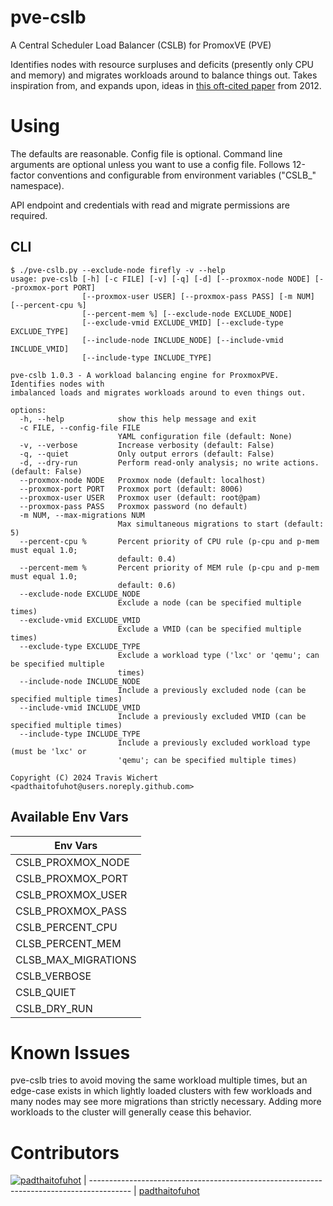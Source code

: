 # pve-cslb
A Central Scheduler Load Balancer (CSLB) for PromoxVE (PVE)

Identifies nodes with resource surpluses and deficits (presently only CPU and memory) and migrates workloads around to balance things out.  Takes inspiration from, and expands upon, ideas in [this oft-cited paper](https://research.ijcaonline.org/volume46/number6/pxc3879263.pdf) from 2012.  

# Using
The defaults are reasonable.  Config file is optional.  Command line arguments are optional unless you want to use a config file.  Follows 12-factor conventions and configurable from environment variables ("CSLB_" namespace).  

API endpoint and credentials with read and migrate permissions are required.

## CLI
```
$ ./pve-cslb.py --exclude-node firefly -v --help
usage: pve-cslb [-h] [-c FILE] [-v] [-q] [-d] [--proxmox-node NODE] [--proxmox-port PORT]
                [--proxmox-user USER] [--proxmox-pass PASS] [-m NUM] [--percent-cpu %]
                [--percent-mem %] [--exclude-node EXCLUDE_NODE]
                [--exclude-vmid EXCLUDE_VMID] [--exclude-type EXCLUDE_TYPE]
                [--include-node INCLUDE_NODE] [--include-vmid INCLUDE_VMID]
                [--include-type INCLUDE_TYPE]

pve-cslb 1.0.3 - A workload balancing engine for ProxmoxPVE. Identifies nodes with
imbalanced loads and migrates workloads around to even things out.

options:
  -h, --help            show this help message and exit
  -c FILE, --config-file FILE
                        YAML configuration file (default: None)
  -v, --verbose         Increase verbosity (default: False)
  -q, --quiet           Only output errors (default: False)
  -d, --dry-run         Perform read-only analysis; no write actions. (default: False)
  --proxmox-node NODE   Proxmox node (default: localhost)
  --proxmox-port PORT   Proxmox port (default: 8006)
  --proxmox-user USER   Proxmox user (default: root@pam)
  --proxmox-pass PASS   Proxmox password (no default)
  -m NUM, --max-migrations NUM
                        Max simultaneous migrations to start (default: 5)
  --percent-cpu %       Percent priority of CPU rule (p-cpu and p-mem must equal 1.0;
                        default: 0.4)
  --percent-mem %       Percent priority of MEM rule (p-cpu and p-mem must equal 1.0;
                        default: 0.6)
  --exclude-node EXCLUDE_NODE
                        Exclude a node (can be specified multiple times)
  --exclude-vmid EXCLUDE_VMID
                        Exclude a VMID (can be specified multiple times)
  --exclude-type EXCLUDE_TYPE
                        Exclude a workload type ('lxc' or 'qemu'; can be specified multiple
                        times)
  --include-node INCLUDE_NODE
                        Include a previously excluded node (can be specified multiple times)
  --include-vmid INCLUDE_VMID
                        Include a previously excluded VMID (can be specified multiple times)
  --include-type INCLUDE_TYPE
                        Include a previously excluded workload type (must be 'lxc' or
                        'qemu'; can be specified multiple times)

Copyright (C) 2024 Travis Wichert <padthaitofuhot@users.noreply.github.com>
```

## Available Env Vars
| Env Vars            |
|---------------------|
| CSLB_PROXMOX_NODE   |
| CSLB_PROXMOX_PORT   |
| CSLB_PROXMOX_USER   |
| CSLB_PROXMOX_PASS   |
| CSLB_PERCENT_CPU    |
| CLSB_PERCENT_MEM    |
| CLSB_MAX_MIGRATIONS |
| CSLB_VERBOSE        |
| CSLB_QUIET          |
| CSLB_DRY_RUN        |

# Known Issues
pve-cslb tries to avoid moving the same workload multiple times, but an edge-case exists in which lightly loaded clusters with few workloads and many nodes may see more migrations than strictly necessary.  Adding more workloads to the cluster will generally cease this behavior.

# Contributors
 [![padthaitofuhot](https://github.com/padthaitofuhot.png?size=100)](https://github.com/padthaitofuhot)
 | ---------------------------------------------------------------------------------------- |
 [padthaitofuhot](https://github.com/padthaitofuhot)   
